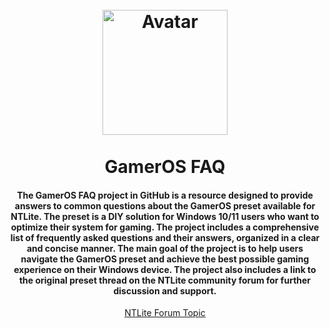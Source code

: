 <h1 align="center">
  <br>
  <a href="https://github.com/dennyamarojr/gameros-faq"><img src="https://www.candelatech.com/images/windows_logo.png" alt="Avatar" width="200"></a>
  <br>
  <br>
  GamerOS FAQ
  <br>
</h1>
<a name="readme-top"></a>
<h4 align="center">The GamerOS FAQ project in GitHub is a resource designed to provide answers to common questions about the GamerOS preset available for NTLite. The preset is a DIY solution for Windows 10/11 users who want to optimize their system for gaming. The project includes a comprehensive list of frequently asked questions and their answers, organized in a clear and concise manner. The main goal of the project is to help users navigate the GamerOS preset and achieve the best possible gaming experience on their Windows device. The project also includes a link to the original preset thread on the NTLite community forum for further discussion and support.</h4>

<p align="center">
  <a href="https://ntlite.com/community/index.php?threads/gameros-windows-10-11-diy-preset.2350/">NTLite Forum Topic</a>


</p>
